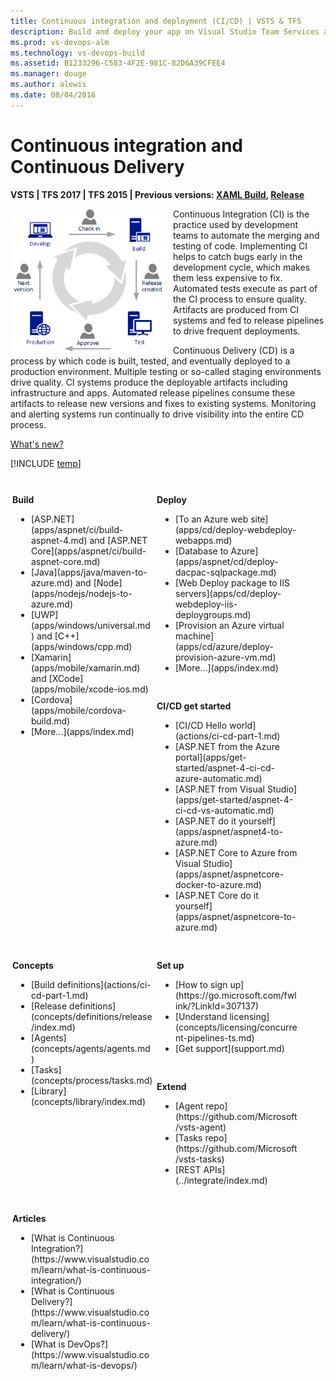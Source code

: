 ```yaml
---
title: Continuous integration and deployment (CI/CD) | VSTS & TFS 
description: Build and deploy your app on Visual Studio Team Services and Team Foundation Server
ms.prod: vs-devops-alm
ms.technology: vs-devops-build
ms.assetid: B1233296-C583-4F2E-981C-82D6A39CFEE4
ms.manager: douge
ms.author: alewis
ms.date: 08/04/2016
---
```


# Continuous integration and Continuous Delivery

**VSTS | TFS 2017 | TFS 2015 | Previous versions: [XAML Build](https://msdn.microsoft.com/library/ms181709%28v=vs.120%29.aspx), [Release](../release/previous-version/release-management-overview.md)**

<img style="float:left;margin-right:10px;width:250px;" alt="CI and CD development and release cycle" src="_img/ci-01.png"/>    
    

Continuous Integration (CI) is the practice used by development teams to automate the merging and testing of code.  Implementing CI helps to catch bugs early in the development cycle, which makes them less expensive to fix.  Automated tests execute as part of the CI process to ensure quality.  Artifacts are produced from CI systems and fed to release pipelines to drive frequent deployments.    

Continuous Delivery (CD) is a process by which code is built, tested, and eventually deployed to a production environment.  Multiple testing or so-called staging environments drive quality.  CI systems produce the deployable artifacts including infrastructure and apps.  Automated release pipelines consume these artifacts to release new versions and fixes to existing systems.  Monitoring and alerting systems run continually to drive visibility into the entire CD process. 

[What's new?](news/2017.md)

[!INCLUDE [temp](_shared/ci-cd-newbies.md)]

<div style="clear:both;"></div>

<!--

<div style="float:left;width:265;margin:3px">
![1 - Learn to setup CI/CD for a simple application](_img/overview-06.png)
</div>
<div style="float:right;width:460px;margin:3px;">
<p style="font-size:125%;font-weight:bold;padding-bottom:0px;">Get started</p>
<p>
Take this [15 minute tutorial](apps/get-started/dot-net.md) to understand the basic concepts.
Then quickly set up a build and release definition for your ASP.NET application from the
[Azure portal](apps/get-started/aspnet-4-ci-cd-azure-automatic.md) or from
[Visual Studio](apps/get-started/aspnet-4-ci-cd-vs-automatic.md).</p>
</div>

<div style="clear:both;">&nbsp;</div>

<div style="float:left;width:265;margin:3px">
![2 - VSTS app types](_img/overview-05.png)
</div>
<div style="float:right;width:460px;margin:3px;">
<p style="font-size:125%;font-weight:bold;padding-bottom:0pxr;">Build and deploy your app</p>
<p>
Set up CI/CD for your application. Build and Release Management can build applications
written in any language, and deploy to any platform. Select your application type above
and get going.</p>
</div>

<div style="clear:both;">&nbsp;</div>

<div style="float:left;width:265px;margin:3px">
![3 - Learn about the concepts](_img/overview-04.png)
</div>
<div style="float:right;width:460px;margin:3px;">
<p style="font-size:125%;font-weight:bold;padding-bottom:0px;">Learn concepts</p>
<p>
Now that you have the basic flow for your application, learn how to scale the DevOps
process for your entire team. Setup an [agent pool](concepts/agents/pools-queues.md)
to run several builds and deployments in parallel. Configure
[security](concepts/policies/permissions.md) and [retention policies](concepts/policies/retention.md)
for your entire team. Organize shared assets such as [service endpoints](concepts/library/service-endpoints.md),
[variable groups](concepts/library/variable-groups.md), and [task groups](concepts/library/task-groups.md).</p>
</div>

<div style="clear:both;">&nbsp;</div>

-->

<div style="float:left;width:225px;margin:3px">
<p style="font-weight:bold;padding-top:10px">Build</p>
<ul style="padding-left:30px">
 <li>[ASP.NET](apps/aspnet/ci/build-aspnet-4.md) and [ASP.NET Core](apps/aspnet/ci/build-aspnet-core.md)</li>
 <li>[Java](apps/java/maven-to-azure.md) and [Node](apps/nodejs/nodejs-to-azure.md)</li>
 <li>[UWP](apps/windows/universal.md) and [C++](apps/windows/cpp.md)
 <li>[Xamarin](apps/mobile/xamarin.md) and [XCode](apps/mobile/xcode-ios.md)</li>
 <li>[Cordova](apps/mobile/cordova-build.md)</li>
 <li>[More...](apps/index.md)</li>
</ul>
</div>

<div style="float:left;width:225px;margin:3px">
<p style="font-weight:bold;padding-top:10px">Deploy</p>
<ul style="padding-left:30px">
  <li>[To an Azure web site](apps/cd/deploy-webdeploy-webapps.md)</li>
  <li>[Database to Azure](apps/aspnet/cd/deploy-dacpac-sqlpackage.md)</li>
  <li>[Web Deploy package to IIS servers](apps/cd/deploy-webdeploy-iis-deploygroups.md)</li>
  <li>[Provision an Azure virtual machine](apps/cd/azure/deploy-provision-azure-vm.md)</li>
  <li>[More...](apps/index.md)</li>
</ul>
</div>

<div style="float:left;width:225px;margin:3px">
<p style="font-weight:bold;padding-top:10px">CI/CD get started</p>
<ul style="padding-left:30px">
 <!-- This needs to be changed to create-your-first-build-and-release.md after the merger of the other branch
 <li>[Tutorial on basic concepts](apps/get-started/create-your-first-release.md)</li>-->
 <li>[CI/CD Hello world](actions/ci-cd-part-1.md)</li>
 <li>[ASP.NET from the Azure portal](apps/get-started/aspnet-4-ci-cd-azure-automatic.md)</li>
 <li>[ASP.NET from Visual Studio](apps/get-started/aspnet-4-ci-cd-vs-automatic.md)</li>
 <li>[ASP.NET do it yourself](apps/aspnet/aspnet4-to-azure.md)</li>
 <li>[ASP.NET Core to Azure from Visual Studio](apps/aspnet/aspnetcore-docker-to-azure.md)</li>
 <li>[ASP.NET Core do it yourself](apps/aspnet/aspnetcore-to-azure.md)</li>
</ul>
</div>

<div style="float:left;width:225px;margin:3px">
<p style="font-weight:bold;padding-top:10px">Concepts</p>
<ul style="padding-left:30px">
 <li>[Build definitions](actions/ci-cd-part-1.md)</li>
 <li>[Release definitions](concepts/definitions/release/index.md)</li>
 <li>[Agents](concepts/agents/agents.md)</li>
 <li>[Tasks](concepts/process/tasks.md)</li>
 <li>[Library](concepts/library/index.md)</li>
</ul>
</div>

<div style="float:left;width:225px;margin:3px">
<p style="font-weight:bold;padding-top:10px">Set up</p>
<ul style="padding-left:30px">
 <li>[How to sign up](https://go.microsoft.com/fwlink/?LinkId=307137)</li>
 <li>[Understand licensing](concepts/licensing/concurrent-pipelines-ts.md)</li>
 <li>[Get support](support.md)</li>
</ul>
</div>

<div style="float:left;width:225px;margin:3px">
<p style="font-weight:bold;padding-top:10px">Extend</p>
<ul style="padding-left:30px">
<!--li>Service hooks</li>
 <li>Alerts</li>
 <li>Tasks</li>
 <li>Extensions</li-->
 <li>[Agent repo](https://github.com/Microsoft/vsts-agent)</li>
 <li>[Tasks repo](https://github.com/Microsoft/vsts-tasks)</li>
 <li>[REST APIs](../integrate/index.md)</li>
</ul>
</div>

<div style="float:left;width:225px;margin:3px">
<p style="font-weight:bold;padding-top:10px">Articles</p>
<ul style="padding-left:30px">
<li>[What is Continuous Integration?](https://www.visualstudio.com/learn/what-is-continuous-integration/)
<li>[What is Continuous Delivery?](https://www.visualstudio.com/learn/what-is-continuous-delivery/)</li>
<li>[What is DevOps?](https://www.visualstudio.com/learn/what-is-devops/)</li></ul>
</div>
